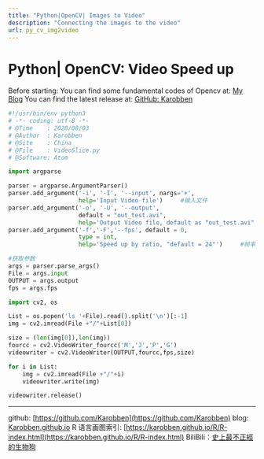 ```yaml
---
title: "Python|OpenCV| Images to Video"
description: "Connecting the images to the video"
url: py_cv_img2video
---
```


# Python| OpenCV: Video Speed up

Before starting:
You can find some fundamental codes of Opencv at: [My Blog](https://karobben.github.io/Python/OpenCV.html)
You can find the latest release at: [GitHub: Karobben]()


```python
#!/usr/bin/env python3
# -*- coding: utf-8 -*-
# @Time    : 2020/08/03
# @Author  : Karobben
# @Site    : China
# @File    : VideoSlice.py
# @Software: Atom

import argparse

parser = argparse.ArgumentParser()
parser.add_argument('-i', '-I', '--input', nargs='+',
                    help='Input Video file')     #输入文件
parser.add_argument('-o', '-U', '--output',
                    default = "out_test.avi",
                    help='Output Video file, default as "out_test.avi"')     #输出文件
parser.add_argument('-f','-F','--fps', default = 0,
                    type = int,
                    help='Speed up by ratio, "default = 24"')     #帧率

#获取参数
args = parser.parse_args()
File = args.input
OUTPUT = args.output
fps = args.fps

import cv2, os

List = os.popen('ls '+File).read().split('\n')[:-1]
img = cv2.imread(File +"/"+List[0])

size = (len(img[0]),len(img))
fourcc = cv2.VideoWriter_fourcc('M','J','P','G')
videowriter = cv2.VideoWriter(OUTPUT,fourcc,fps,size)

for i in List:
    img = cv2.imread(File +"/"+i)
    videowriter.write(img)

videowriter.release()
```


---
github: [https://github.com/Karobben](https://github.com/Karobben)
blog: [Karobben.github.io](http://Karobben.github.io)
R 语言画图索引: [https://karobben.github.io/R/R-index.html](https://karobben.github.io/R/R-index.html)
BiliBili：[史上最不正經的生物狗](https://space.bilibili.com/393056819)
